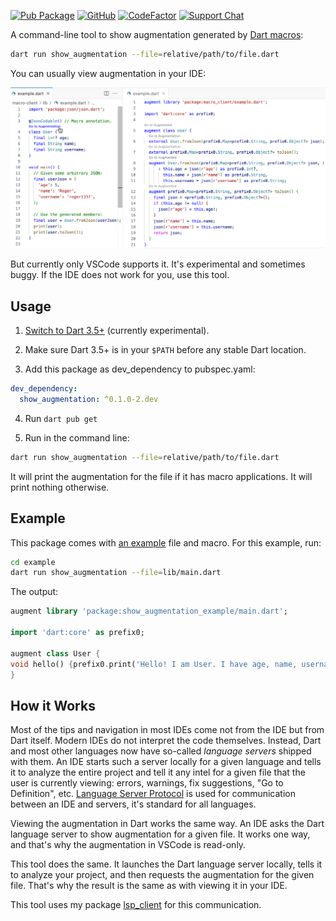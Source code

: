 [![Pub Package](https://img.shields.io/pub/v/show_augmentation.svg)](https://pub.dev/packages/show_augmentation)
[![GitHub](https://img.shields.io/github/license/alexeyinkin/dart-show-augmentation)](https://github.com/alexeyinkin/dart-show-augmentation/blob/main/LICENSE)
[![CodeFactor](https://img.shields.io/codefactor/grade/github/alexeyinkin/dart-show-augmentation?style=flat-square)](https://www.codefactor.io/repository/github/alexeyinkin/dart-show-augmentation)
[![Support Chat](https://img.shields.io/badge/support%20chat-telegram-brightgreen)](https://ainkin.com/chat)

A command-line tool to show augmentation generated by [Dart macros](https://dart.dev/language/macros):

```bash
dart run show_augmentation --file=relative/path/to/file.dart
```

You can usually view augmentation in your IDE:

![VSCode](https://raw.githubusercontent.com/alexeyinkin/dart-show-augmentation/main/img/vscode.png)

But currently only VSCode supports it. It's experimental and sometimes buggy.
If the IDE does not work for you, use this tool.

## Usage

1. [Switch to Dart 3.5+](https://dart.dev/language/macros#set-up-the-experiment) (currently experimental).

2. Make sure Dart 3.5+ is in your `$PATH` before any stable Dart location.

3. Add this package as dev_dependency to pubspec.yaml:

```yaml
dev_dependency:
  show_augmentation: ^0.1.0-2.dev
```

4. Run `dart pub get`

5. Run in the command line:

```bash
dart run show_augmentation --file=relative/path/to/file.dart
```

It will print the augmentation for the file if it has macro applications.
It will print nothing otherwise.


## Example

This package comes with
[an example](https://github.com/alexeyinkin/dart-show-augmentation/tree/main/example/lib)
file and macro.
For this example, run:

```bash
cd example
dart run show_augmentation --file=lib/main.dart
```

The output:

```dart
augment library 'package:show_augmentation_example/main.dart';

import 'dart:core' as prefix0;

augment class User {
void hello() {prefix0.print('Hello! I am User. I have age, name, username.');}
}
```


## How it Works

Most of the tips and navigation in most IDEs come not from the IDE but from Dart itself.
Modern IDEs do not interpret the code themselves.
Instead, Dart and most other languages now have so-called *language servers* shipped with them.
An IDE starts such a server locally for a given language and tells it to analyze the entire project
and tell it any intel for a given file that the user is currently viewing: errors, warnings,
fix suggestions, "Go to Definition", etc.
[Language Server Protocol](https://microsoft.github.io/language-server-protocol/)
is used for communication between an IDE and servers,
it's standard for all languages.

Viewing the augmentation in Dart works the same way.
An IDE asks the Dart language server to show augmentation for a given file.
It works one way, and that's why the augmentation in VSCode is read-only.

This tool does the same. It launches the Dart language server locally,
tells it to analyze your project, and then requests the augmentation for the given file.
That's why the result is the same as with viewing it in your IDE.

This tool uses my package [lsp_client](https://pub.dev/packages/lsp_client) for this communication.
